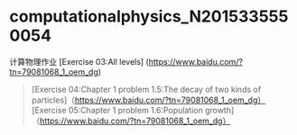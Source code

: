 # computationalphysics_N2015335550054
计算物理作业
[Exercise 03:All levels] (https://www.baidu.com/?tn=79081068_1_oem_dg) 
>[Exercise 04:Chapter 1 problem 1.5:The decay of two kinds of particles]（https://www.baidu.com/?tn=79081068_1_oem_dg）
>[Exercise 05:Chapter 1 problem 1.6:Population growth] （https://www.baidu.com/?tn=79081068_1_oem_dg）
